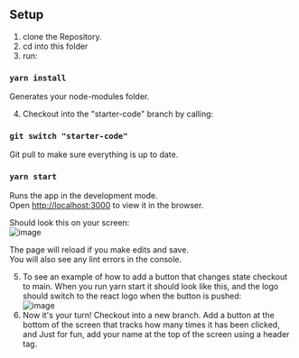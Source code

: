 ## Setup

1. clone the Repository.
2. cd into this folder
3. run:

### `yarn install`

Generates your node-modules folder.

4. Checkout into the "starter-code" branch by calling:

### `git switch "starter-code"`

Git pull to make sure everything is up to date.

### `yarn start`

Runs the app in the development mode.\
Open [http://localhost:3000](http://localhost:3000) to view it in the browser.

Should look this on your screen: \
![image](https://user-images.githubusercontent.com/29521172/193473912-f8412748-ad80-4142-8b6b-afe4359ffd3e.png)


The page will reload if you make edits and save.\
You will also see any lint errors in the console.

5. To see an example of how to add a button that changes state checkout to main. When you run yarn start it should look like this, and the logo should switch to the react logo when the button is pushed: \
![image](https://user-images.githubusercontent.com/29521172/193474015-65930f7f-cad2-459f-b0af-47f3f4e4221d.png)
6. Now it's your turn! Checkout into a new branch. Add a button at the bottom of the screen that tracks how many times it has been clicked, and
Just for fun, add your name at the top of the screen using a header tag.



